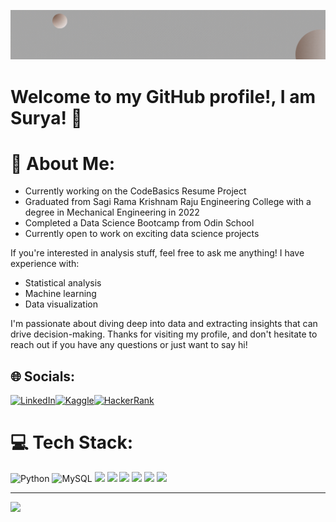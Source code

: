 <p  align="center"><img src = "suryasundarkumars@gmail.com.gif"></p>

# Welcome to my GitHub profile!, I am Surya! 👋

# 💫 About Me:
- Currently working on the CodeBasics Resume Project
- Graduated from Sagi Rama Krishnam Raju Engineering College with a degree in Mechanical Engineering in 2022
- Completed a Data Science Bootcamp from Odin School
- Currently open to work on exciting data science projects

If you're interested in analysis stuff, feel free to ask me anything! I have experience with:

- Statistical analysis
- Machine learning
- Data visualization

I'm passionate about diving deep into data and extracting insights that can drive decision-making. Thanks for visiting my profile, and don't hesitate to reach out if you have any questions or just want to say hi!


## 🌐 Socials:
[![LinkedIn](https://img.shields.io/badge/LinkedIn-%230077B5.svg?logo=linkedin&logoColor=white)](https://www.linkedin.com/in/surya-sundar-kumar-surla-54048b188)[![Kaggle](https://img.shields.io/badge/Kaggle-%2320BEFF.svg?logo=kaggle&logoColor=white)](https://www.kaggle.com/suryasundarkumar)[![HackerRank](https://img.shields.io/badge/HackerRank-%23000000.svg?logo=hackerrank&logoColor=green)](https://www.hackerrank.com/suryasundarkuma1)

# 💻 Tech Stack:
![Python](https://img.shields.io/badge/python-3670A0?style=for-the-badge&logo=python&logoColor=ffdd54) ![MySQL](https://img.shields.io/badge/mysql-%2300f.svg?style=for-the-badge&logo=mysql&logoColor=white) 
<img src="https://img.shields.io/badge/Machine_Learning-6B46C1?style=for-the-badge&logo=TensorFlow&logoColor=white">
<img src="https://img.shields.io/badge/Numpy-013243?style=for-the-badge&logo=NumPy&logoColor=white">
<img src="https://img.shields.io/badge/Pandas-150458?style=for-the-badge&logo=Pandas&logoColor=white">
<img src="https://img.shields.io/badge/Matplotlib-11557C?style=for-the-badge&logo=Matplotlib&logoColor=white">
<img src="https://img.shields.io/badge/Seaborn-3776AB?style=for-the-badge&logo=Seaborn&logoColor=white">
<img src="https://img.shields.io/badge/Power_BI-F2C811?style=for-the-badge&logo=Power%20BI&logoColor=white">


---
[![](https://visitcount.itsvg.in/api?id=SuryaSundarKumarS&icon=0&color=0)](https://visitcount.itsvg.in)
